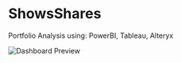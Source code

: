 # ShowsShares
Portfolio Analysis using: PowerBI, Tableau, Alteryx

![Dashboard Preview](ShowsShares.pbix)
